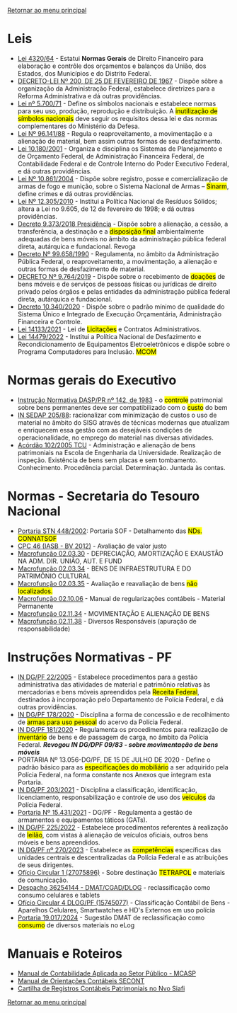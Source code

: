 [Retornar ao menu principal](https://github.com/Mateus-cpa/manual-material/blob/main/README.md)
# Leis
- [Lei 4320/64](https://www.planalto.gov.br/ccivil_03/leis/l4320.htm) - Estatui **Normas Gerais** de Direito Financeiro para elaboração e contrôle dos orçamentos e balanços da União, dos Estados, dos Municípios e do Distrito Federal.
- [DECRETO-LEI Nº 200, DE 25 DE FEVEREIRO DE 1967](https://www.planalto.gov.br/ccivil_03/decreto-lei/del0200.htm) - Dispõe sôbre a organização da Administração Federal, estabelece diretrizes para a Reforma Administrativa e dá outras providências.
- [Lei nº 5.700/71](https://www.planalto.gov.br/ccivil_03/leis/l5700.htm) - Define os símbolos nacionais e estabelece normas para seu uso, produção, reprodução e distribuição. A <mark>inutilização de símbolos nacionais</mark> deve seguir os requisitos dessa lei e das normas complementares do Ministério da Defesa.
- [Lei Nº 96.141/88](http://www.planalto.gov.br/ccivil_03/decreto/1980-1989/D96141impressao.htm) - Regula o reaproveitamento, a movimentação e a alienação de material, bem assim outras formas de seu desfazimento.
- [Lei 10.180/2001](http://www.dcont.eb.mil.br/images/CARTILHA_DE_REGISTROS_PATRIMONIAIS_NO_SIAFI_JUL_17.pdf) - Organiza e disciplina os Sistemas de Planejamento e de Orçamento Federal, de Administração Financeira Federal, de Contabilidade Federal e de Controle Interno do Poder Executivo Federal, e dá outras providências.
- [Lei Nº 10.861/2004](https://www.planalto.gov.br/ccivil_03/leis/2003/L10.826compilado.htm) - Dispõe sobre registro, posse e comercialização de armas de fogo e munição, sobre o Sistema Nacional de Armas – <mark>Sinarm</mark>, define crimes e dá outras providências.
- [Lei Nº 12.305/2010](https://www.planalto.gov.br/ccivil_03/_ato2007-2010/2010/lei/l12305.htm) - Institui a Política Nacional de Resíduos Sólidos; altera a Lei no 9.605, de 12 de fevereiro de 1998; e dá outras providências.  
- [Decreto 9.373/2018 Presidência](https://www.planalto.gov.br/ccivil_03/_ato2015-2018/2018/decreto/d9373.htm) - Dispõe sobre a alienação, a cessão, a transferência, a destinação e a <mark>disposição final</mark> ambientalmente adequadas de bens móveis no âmbito da administração pública federal direta, autárquica e fundacional. Revoga 
- [Decreto Nº 99.658/1990](https://www.planalto.gov.br/ccivil_03/decreto/antigos/D99658.htmimpressao.htm) - Regulamenta, no âmbito da Administração Pública Federal, o reaproveitamento, a movimentação, a alienação e outras formas de desfazimento de material.
- [DECRETO Nº 9.764/2019](http://legislacao.planalto.gov.br/legisla/legislacao.nsf/Viw_Identificacao/DEC%209.764-2019?OpenDocument) - Dispõe sobre o recebimento de <mark> doações</mark> de bens móveis e de serviços de pessoas físicas ou jurídicas de direito privado pelos órgãos e pelas entidades da administração pública federal direta, autárquica e fundacional.
- [Decreto 10.340/2020](https://www.planalto.gov.br/ccivil_03/_ato2019-2022/2020/decreto/d10540.htm#:~:text=DECRETO%20N%C2%BA%2010.540%2C%20DE%205,Or%C3%A7ament%C3%A1ria%2C%20Administra%C3%A7%C3%A3o%20Financeira%20e%20Controle.) - Dispõe sobre o padrão mínimo de qualidade do Sistema Único e Integrado de Execução Orçamentária, Administração Financeira e Controle.
- [Lei 14133/2021](https://www.planalto.gov.br/ccivil_03/_ato2019-2022/2021/lei/l14133.htm) - Lei de <mark>Licitações</mark> e Contratos Administrativos.
- [Lei 14479/2022](https://www.planalto.gov.br/ccivil_03/_ato2019-2022/2022/lei/l14479.htm) - Institui a Política Nacional de Desfazimento e Recondicionamento de Equipamentos Eletroeletrônicos e dispõe sobre o Programa Computadores para Inclusão. <mark> MCOM </mark>

# Normas gerais do Executivo
- [Instrução Normativa DASP/PR nº 142, de 1983](http://inmetro.gov.br/legislacao/laf/pdf/LAF000168.pdf) - o <mark>controle</mark> patrimonial sobre bens permanentes deve ser compatibilizado com o <mark>custo</mark> do bem
- [IN SEDAP 205/88](https://www.comprasnet.gov.br/legislacao/in/in205_88.htm): racionalizar com minimização de custos o uso de material no âmbito do SISG através de técnicas modernas que atualizam e enriquecem essa gestão com as desejáveis condições de operacionalidade, no emprego do material nas diversas atividades.
- [Acórdão 102/2005 TCU](https://www.lexml.gov.br/urn/urn:lex:br:tribunal.contas.uniao;plenario:acordao:2005-02-16;102) - Administração e alienação de bens patrimoniais na Escola de Engenharia da Universidade. Realização de inspeção. Existência de bens sem placas e sem tombamento. Conhecimento. Procedência parcial. Determinação. Juntada às contas.


# Normas - Secretaria do Tesouro Nacional
- [Portaria STN 448/2002](https://sisweb.tesouro.gov.br/apex/f?p=2501:9::::9:P9_ID_PUBLICACAO:8754):  Portaria SOF - Detalhamento das <mark>NDs. CONNATSOF
- [CPC 46 (IASB - BV 2012)](https://conteudo.cvm.gov.br/export/sites/cvm/menu/regulados/normascontabeis/cpc/CPC_46_rev_12.pdf) - Avaliação de valor justo
- [Macrofunção 02.03.30](https://sisweb.tesouro.gov.br/apex/cosis/manuais/siafi/020330) - DEPRECIAÇÃO, AMORTIZAÇÃO E EXAUSTÃO NA ADM. DIR. UNIÃO, AUT. E FUND
- [Macrofunção 02.03.34](https://sisweb.tesouro.gov.br/apex/cosis/manuais/siafi/020334) - BENS DE INFRAESTRUTURA E DO PATRIMÔNIO CULTURAL
- [Macrofunção 02.03.35](https://sisweb.tesouro.gov.br/apex/cosis/manuais/siafi/020335) - Avaliação e reavaliação de bens <mark>não localizados.
- [Macrofunção 02.10.06](https://sisweb.tesouro.gov.br/apex/cosis/manuais/siafi/021006) - Manual  de regularizações contábeis - Material Permanente
- [Macrofunção 02.11.34](https://sisweb.tesouro.gov.br/apex/cosis/manuais/siafi/021134) - MOVIMENTAÇÃO E ALIENAÇÃO DE BENS
- [Macrofunção 02.11.38](https://sisweb.tesouro.gov.br/apex/cosis/manuais/siafi/021138) - Diversos Responsáveis (apuração de responsabilidade)

# Instruções Normativas - PF
- [IN DG/PF 22/2005](https://pfgovbr.sharepoint.com/sites/intranet/normativosinternos/Instru%C3%A7%C3%A3o%20Normativa/2005/in-022-2005-dg-dpf.pdf#search=22%2F2005) - Estabelece procedimentos para a gestão administrativa das atividades de material e patrimônio relativas às mercadorias e bens móveis apreendidos pela <mark>Receita Federal</mark>, destinados à incorporação pelo Departamento de Polícia Federal, e dá outras providências.
- [IN DG/PF 178/2020](https://pfgovbr.sharepoint.com/sites/intranet/normativosinternos/Instru%C3%A7%C3%A3o%20Normativa/2020/in-178-2020-dg-pf.pdf#search=in%20178) - Disciplina a forma de concessão e de recolhimento de <mark>armas para uso pessoal</mark> do acervo da Polícia Federal. 
- [IN DG/PF 181/2020](https://pfgovbr.sharepoint.com/sites/intranet/normativosinternos/Instru%C3%A7%C3%A3o%20Normativa/2020/in-181-2020-dg-pf.pdf#search=IN%20DG%20181%2F2020) - Regulamenta os procedimentos para realização de <mark>inventário</mark> de bens e de passagem de carga, no âmbito da Polícia Federal. __*Revogou IN DG/DPF 09/83 - sobre movimentação de bens móveis*__
- PORTARIA Nº 13.056-DG/PF, DE 15 DE JULHO DE 2020 - Define o padrão básico para as <mark>especificações do mobiliário</mark> a ser adquirido pela Polícia Federal, na forma constante nos Anexos que integram esta Portaria.
- [IN DG/PF 203/2021](https://pfgovbr.sharepoint.com/sites/intranet/normativosinternos/Instru%C3%A7%C3%A3o%20Normativa/2021/in-203-2021-dg-pf.pdf#search=203%2F2021) - Disciplina a classificação, identificação, licenciamento, responsabilização e controle de uso dos <mark>veículos</mark> da Polícia Federal.
- [Portaria Nº 15.431/2021](https://pfgovbr-my.sharepoint.com/:b:/g/personal/faccin_ncrf_pf_gov_br/EUDafvgG7gRDqsP6Sv_dMc4BtfUgnQAs3dRKvTOIBSWuMQ?e=MOnPvW) - DG/PF - Regulamenta a gestão de armamentos e equipamentos táticos (GATs).
- [IN DG/PF 225/2022](https://pfgovbr.sharepoint.com/sites/intranet/normativosinternos/Instru%C3%A7%C3%A3o%20Normativa/2022/in-225-2022-dg-pf.pdf#search=in%20225%2F2022) - Estabelece procedimentos referentes à realização de <mark>leilão</mark>, com vistas à alienação de veículos oficiais, outros bens móveis e bens apreendidos.
- [IN DG/PF nº 270/2023](https://pfgovbr.sharepoint.com/sites/intranet/normativosinternos/Instru%C3%A7%C3%A3o%20Normativa/2023/in-270-2023-dg-pf.aspx#search=fun%C3%A7%C3%B5es%20or%C3%A7amento%20material%20log%C3%ADstica) - Estabelece as <mark>competências</mark> específicas das unidades centrais e descentralizadas da Polícia Federal e as atribuições de seus dirigentes.
- [Ofício Circular 1 (27075896)](https://sei4.pf.gov.br/sei/controlador.php?acao=procedimento_trabalhar&acao_origem=protocolo_pesquisa_rapida&id_protocolo=32579536&infra_sistema=100000100&infra_unidade_atual=120005990&infra_hash=e5c1d998f34d2c092c566c34bca2f176e15add130084a3f0672700882371ec9a) - Sobre destinação <mark>TETRAPOL</mark> e materiais de comunicação.
- [Despacho 36254144 - DMAT/CGAD/DLOG](https://sei4.pf.gov.br/sei/controlador.php?acao=procedimento_trabalhar&acao_origem=protocolo_pesquisa_rapida&id_protocolo=49238413&infra_sistema=100000100&infra_unidade_atual=120005990&infra_hash=018fc97d6b9766ad691959527367f2c0f741794266e381a6c947b67d81544e46) - reclassificação como consumo celulares e tablets
- [Ofício Circular 4 DLOG/PF (15745077)](https://sei4.pf.gov.br/sei/controlador.php?acao=procedimento_trabalhar&acao_origem=protocolo_pesquisa_rapida&id_protocolo=19619801&infra_sistema=100000100&infra_unidade_atual=120005990&infra_hash=b0b80c6666082f4aced99190d7c8ea1d18f0c7217827f5338d6dfb85a29bd59c) - Classificação Contábil de Bens - Aparelhos Celulares, Smartwatches e HD's Externos em uso polícia
- [Portaria 19.017/2024](https://pfgovbr.sharepoint.com/sites/intranet/DLOG/LISTA%20RECLASSIFICA%C3%87%C3%83O%20DE%20BENS.pdf) - Sugestão DMAT de reclassificação como <mark>consumo</mark> de diversos materiais no eLog


# Manuais e Roteiros
- [Manual de Contabilidade Aplicada ao Setor Público - MCASP](https://www.tesourotransparente.gov.br/publicacoes/manual-de-contabilidade-aplicada-ao-setor-publico-mcasp/2024/26)
- [Manual de Orientações Contábeis SECONT](https://pfgovbr.sharepoint.com/sites/intranet/Documents/Forms/AllItems.aspx?id=%2Fsites%2Fintranet%2FDocuments%2FContabilidade%20%28SECONT%2DCOF%2DDLOG%29%2FManual%20de%20Orienta%C3%A7%C3%B5es%20Cont%C3%A1beis%2FManual%20SECONT%202024%20%2D%20Orienta%C3%A7%C3%B5es%2023%2D12%2D24%2Epdf&parent=%2Fsites%2Fintranet%2FDocuments%2FContabilidade%20%28SECONT%2DCOF%2DDLOG%29%2FManual%20de%20Orienta%C3%A7%C3%B5es%20Cont%C3%A1beis)
- [Cartilha de Registros Contábeis Patrimoniais no Nvo Siafi](http://www.dcont.eb.mil.br/images/CARTILHA_DE_REGISTROS_PATRIMONIAIS_NO_SIAFI_JUL_17.pdf)

[Retornar ao menu principal](https://github.com/Mateus-cpa/manual-material/blob/main/README.md)
